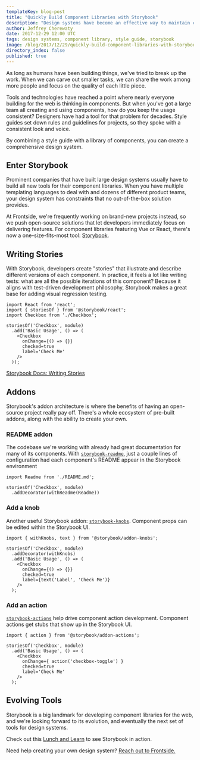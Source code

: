 ```yaml
---
templateKey: blog-post
title: "Quickly Build Component Libraries with Storybook"
description: "Design systems have become an effective way to maintain consistency and improve feature delivery time. What can developers on smaller teams do to apply design system concepts?"
author: Jeffrey Cherewaty
date: 2017-12-29 12:00 UTC
tags: design systems, component library, style guide, storybook
image: /blog/2017/12/29/quickly-build-component-libraries-with-storybook/storybook.jpg
directory_index: false
published: true
---
```


As long as humans have been building things, we've tried to break up the work. When we can carve out smaller tasks, we can share the work among more people and focus on the quality of each little piece.

Tools and technologies have reached a point where nearly everyone building for the web is thinking in components. But when you've got a large team all creating and using components, how do you keep the usage consistent? Designers have had a tool for that problem for decades. Style guides set down rules and guidelines for projects, so they spoke with a consistent look and voice.

By combining a style guide with a library of components, you can create a comprehensive design system.

## Enter Storybook
Prominent companies that have built large design systems usually have to build all new tools for their component libraries. When you have multiple templating languages to deal with and dozens of different product teams, your design system has constraints that no out-of-the-box solution provides.

At Frontside, we're frequently working on brand-new projects instead, so we push open-source solutions that let developers immediately focus on delivering features. For component libraries featuring Vue or React, there's now a one-size-fits-most tool: [Storybook](https://storybook.js.org).

## Writing Stories
With Storybook, developers create "stories" that illustrate and describe different versions of each component. In practice, it feels a lot like writing tests: what are all the possible iterations of this component? Because it aligns with test-driven development philosophy, Storybook makes a great base for adding visual regression testing.

```
import React from 'react';
import { storiesOf } from '@storybook/react';
import Checkbox from './Checkbox';

storiesOf('Checkbox', module)
  .add('Basic Usage', () => (
    <Checkbox
      onChange={() => {}}
      checked=true
      label='Check Me'
    />
  ));
```

[Storybook Docs: Writing Stories](https://storybook.js.org/basics/writing-stories/)

## Addons
Storybook's addon architecture is where the benefits of having an open-source project really pay off. There's a whole ecosystem of pre-built addons, along with the ability to create your own.

### README addon
The codebase we're working with already had great documentation for many of its components. With [`storybook-readme`](https://github.com/tuchk4/storybook-readme), just a couple lines of configuration had each component's README appear in the Storybook environment

```
import Readme from './README.md';

storiesOf('Checkbox', module)
  .addDecorator(withReadme(Readme))
```

### Add a knob
Another useful Storybook addon: [`storybook-knobs`](https://github.com/storybooks/storybook/tree/master/addons/knobs). Component props can be edited within the Storybook UI.

```
import { withKnobs, text } from '@storybook/addon-knobs';

storiesOf('Checkbox', module)
  .addDecorator(withKnobs)
  .add('Basic Usage', () => (
    <Checkbox
      onChange={() => {}}
      checked=true
      label={text('Label', 'Check Me')}
    />
  );
```

### Add an action
[`storybook-actions`](https://github.com/storybooks/storybook/tree/master/addons/actions) help drive component action development. Component actions get stubs that show up in the Storybook UI.

```
import { action } from '@storybook/addon-actions';

storiesOf('Checkbox', module)
  .add('Basic Usage', () => (
    <Checkbox
      onChange={ action('checkbox-toggle') }
      checked=true
      label='Check Me'
    />
  );
```

## Evolving Tools
Storybook is a big landmark for developing component libraries for the web, and we're looking forward to its evolution, and eventually the next set of tools for design systems.

Check out this [Lunch and Learn](https://youtu.be/RHacQsTxnQ4) to see Storybook in action.

Need help creating your own design system? [Reach out to Frontside.](https://frontside.io/contact/)
